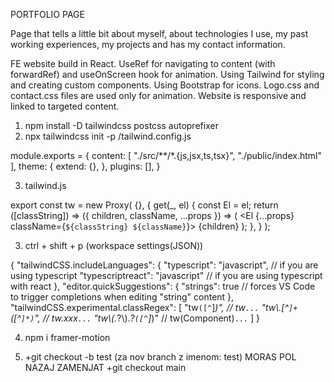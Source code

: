 PORTFOLIO PAGE

Page that tells a little bit about myself, about technologies I use, my past working experiences, my projects and has my contact information.

FE website build in React. 
UseRef for navigating to content (with forwardRef) and useOnScreen hook for animation.
Using Tailwind for styling and creating custom components. 
Using Bootstrap for icons.
Logo.css and contact.css files are used only for animation.
Website is responsive and linked to targeted content.













1. npm install -D tailwindcss postcss autoprefixer
2. npx tailwindcss init -p
/tailwind.config.js

module.exports = {
  content: [
    "./src/**/*.{js,jsx,ts,tsx}",
    "./public/index.html"
  ],
  theme: {
    extend: {},
  },
  plugins: [],
}

 

3. tailwind.js

  export const tw = new Proxy(
  {},
  {
    get(_, el) {
      const El = el;
      return ([classString]) =>
        ({ children, className, ...props }) =>
          (
            <El {...props} className={`${classString} ${className}`}>
              {children}
            </El>
          );
    },
  }
);


3. ctrl + shift + p (workspace settings(JSON))

{
    "tailwindCSS.includeLanguages": {
      "typescript": "javascript", // if you are using typescript
      "typescriptreact": "javascript" // if you are using typescript with react
    },
    "editor.quickSuggestions": {
      "strings": true // forces VS Code to trigger completions when editing "string" content
    },
    "tailwindCSS.experimental.classRegex": [
      "tw`([^`]*)", // tw`...`
      "tw\\.[^`]+`([^`]*)`", // tw.xxx<xxx>`...`
      "tw\\(.*?\\).*?`([^`]*)" // tw(Component)<xxx>`...`
    ]
  }

4. npm i framer-motion

5. +git checkout -b test (za nov branch z imenom: test) 
MORAS POL NAZAJ ZAMENJAT +git checkout main
